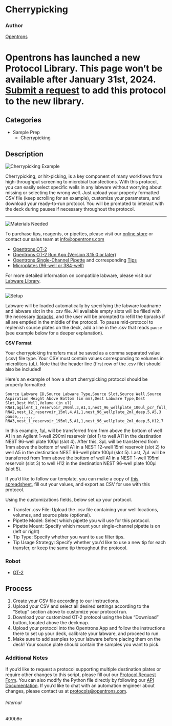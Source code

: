 # Cherrypicking

### Author
[Opentrons](https://opentrons.com/)


# Opentrons has launched a new Protocol Library. This page won’t be available after January 31st, 2024. [Submit a request](https://docs.google.com/forms/d/e/1FAIpQLSdYYp9QCKow4nn0KlCVsMS3HX0eJ0N9O7-erajKvcpT0lWbSg/viewform) to add this protocol to the new library.

## Categories
* Sample Prep
	* Cherrypicking

## Description
![Cherrypicking Example](https://opentrons-protocol-library-website.s3.amazonaws.com/custom-README-images/cherrypicking/cherrypicking_example.png)

Cherrypicking, or hit-picking, is a key component of many workflows from high-throughput screening to microbial transfections. With this protocol, you can easily select specific wells in any labware without worrying about missing or selecting the wrong well. Just upload your properly formatted CSV file (keep scrolling for an example), customize your parameters, and download your ready-to-run protocol. You will be prompted to interact with the deck during pauses if necessary throughout the protocol.

---
![Materials Needed](https://s3.amazonaws.com/opentrons-protocol-library-website/custom-README-images/001-General+Headings/materials.png)

To purchase tips, reagents, or pipettes, please visit our [online store](https://shop.opentrons.com/) or contact our sales team at [info@opentrons.com](mailto:info@opentrons.com)

* [Opentrons OT-2](https://shop.opentrons.com/collections/ot-2-robot/products/ot-2)
* [Opentrons OT-2 Run App (Version 3.15.0 or later)](https://opentrons.com/ot-app/)
* [Opentrons Single-Channel Pipette](https://shop.opentrons.com/collections/ot-2-pipettes) and corresponding [Tips](https://shop.opentrons.com/collections/opentrons-tips)
* [Microplates (96-well or 384-well)](https://labware.opentrons.com/?category=wellPlate)

For more detailed information on compatible labware, please visit our [Labware Library](https://labware.opentrons.com/).



---
![Setup](https://s3.amazonaws.com/opentrons-protocol-library-website/custom-README-images/001-General+Headings/Setup.png)

Labware will be loaded automatically by specifying the labware loadname and labware slot in the .csv file. All available empty slots will be filled with the necessary [tipracks](https://shop.opentrons.com/collections/opentrons-tips), and the user will be prompted to refill the tipracks if all are emptied in the middle of the protocol. To pause mid-protocol to replenish source plates on the deck, add a line in the .csv that reads `pause` (see example below for a deeper explanation).

**CSV Format**

Your cherrypicking transfers must be saved as a comma separated value (.csv) file type. Your CSV must contain values corresponding to volumes in microliters (μL). Note that the header line (first row of the .csv file) should also be included!

Here's an example of how a short cherrypicking protocol should be properly formatted:

```
Source Labware ID,Source Labware Type,Source Slot,Source Well,Source Aspiration Height Above Bottom (in mm),Dest Labware Type,Dest Slot,Dest Well,Volume (in ul)
RNA1,agilent_1_reservoir_290ml,3,A1,1,nest_96_wellplate_100ul_pcr_full_skirt,4,A11,1
RNA2,nest_12_reservoir_15ml,4,A1,1,nest_96_wellplate_2ml_deep,5,A5,3
pause,,,,,,,,
RNA3,nest_1_reservoir_195ml,5,A1,1,nest_96_wellplate_2ml_deep,5,H12,7
```

In this example, 1μL will be transferred from 1mm above the bottom of well A1 in an Agilent 1-well 290ml reservoir (slot 1) to well A11 in the destination NEST 96-well plate 100µl (slot 4). After this, 3μL will be transferred from 1mm above the bottom of well A1 in a NEST 12-well 15ml reservoir (slot 2) to well A5 in the destination NEST 96-well plate 100µl (slot 5). Last, 7μL will be transferred from 1mm above the bottom of well A1 in a NEST 1-well 195ml reservoir (slot 3) to well H12 in the destination NEST 96-well plate 100µl (slot 5).

If you’d like to follow our template, you can make a copy of [this spreadsheet](https://opentrons-protocol-library-website.s3.amazonaws.com/custom-README-images/400b8e/cp_example.csv), fill out your values, and export as CSV for use with this protocol.

Using the customizations fields, below set up your protocol.
* Transfer .csv File: Upload the .csv file containing your well locations, volumes, and source plate (optional).
* Pipette Model: Select which pipette you will use for this protocol.
* Pipette Mount: Specify which mount your single-channel pipette is on (left or right)
* Tip Type: Specify whether you want to use filter tips.
* Tip Usage Strategy: Specify whether you'd like to use a new tip for each transfer, or keep the same tip throughout the protocol.


### Robot
* [OT-2](https://opentrons.com/ot-2)

## Process

1. Create your CSV file according to our instructions.
2. Upload your CSV and select all desired settings according to the “Setup” section above to customize your protocol run.
3. Download your customized OT-2 protocol using the blue “Download” button, located above the deckmap.
4. Upload your protocol into the Opentrons App and follow the instructions there to set up your deck, calibrate your labware, and proceed to run.
5. Make sure to add samples to your labware before placing them on the deck! Your source plate should contain the samples you want to pick.

### Additional Notes

If you’d like to request a protocol supporting multiple destination plates or require other changes to this script, please fill out our [Protocol Request Form](https://opentrons-protocol-dev.paperform.co/). You can also modify the Python file directly by following our [API Documentation](https://docs.opentrons.com/v2/). If you’d like to chat with an automation engineer about changes, please contact us at [protocols@opentrons.com](mailto:protocols@opentrons.com).

###### Internal
400b8e
